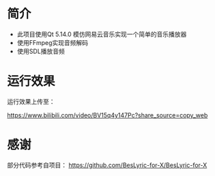 # 简介

- 此项目使用Qt 5.14.0 模仿网易云音乐实现一个简单的音乐播放器
- 使用FFmpeg实现音频解码
- 使用SDL播放音频

# 运行效果

运行效果上传至：

https://www.bilibili.com/video/BV15q4y147Pc?share_source=copy_web

# 感谢

部分代码参考自项目：
https://github.com/BesLyric-for-X/BesLyric-for-X